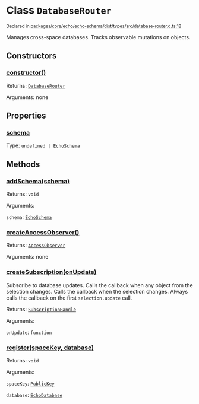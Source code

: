 # Class `DatabaseRouter`
<sub>Declared in [packages/core/echo/echo-schema/dist/types/src/database-router.d.ts:18]()</sub>


Manages cross-space databases.
Tracks observable mutations on objects.


## Constructors
### [constructor()]()



Returns: <code>[DatabaseRouter](/api/@dxos/react-client/classes/DatabaseRouter)</code>

Arguments: none


## Properties
### [schema]()
Type: <code>undefined | [EchoSchema](/api/@dxos/react-client/classes/EchoSchema)</code>


## Methods
### [addSchema(schema)]()



Returns: <code>void</code>

Arguments: 

`schema`: <code>[EchoSchema](/api/@dxos/react-client/classes/EchoSchema)</code>

### [createAccessObserver()]()



Returns: <code>[AccessObserver](/api/@dxos/react-client/classes/AccessObserver)</code>

Arguments: none

### [createSubscription(onUpdate)]()



Subscribe to database updates.
Calls the callback when any object from the selection changes.
Calls the callback when the selection changes.
Always calls the callback on the first  `selection.update`  call.


Returns: <code>[SubscriptionHandle](/api/@dxos/react-client/interfaces/SubscriptionHandle)</code>

Arguments: 

`onUpdate`: <code>function</code>

### [register(spaceKey, database)]()



Returns: <code>void</code>

Arguments: 

`spaceKey`: <code>[PublicKey](/api/@dxos/react-client/classes/PublicKey)</code>

`database`: <code>[EchoDatabase](/api/@dxos/react-client/classes/EchoDatabase)</code>
